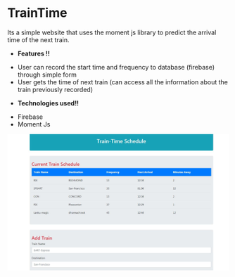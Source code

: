 # TrainTime

Its a simple website that uses the moment js library to predict the arrival time of the next train. 
- **Features !!** 
* User can record the start time and frequency to database (firebase) through simple form
* User gets the time of next train (can access all the information about the train previously recorded)


- **Technologies used!!** 
* Firebase
* Moment Js

![TrainTime Image](https://github.com/Arjunalapsapkota/TrainTime/blob/master/Capture.JPG)
